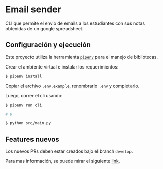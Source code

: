 # Email sender

CLI que permite el envio de emails a los estudiantes con sus notas obtenidas de un google spreadsheet.


Configuración y ejecución
-------------------------

Este proyecto utiliza la herramienta [`pipenv`](https://pipenv-es.readthedocs.io/es/latest/) para el manejo de bibliotecas.

Crear el ambiente virtual e instalar los requerimientos:

```bash
$ pipenv install
```

Copiar el archivo `.env.example`, renombrarlo `.env` y completarlo.

Luego, correr el cli usando:
```bash
$ pipenv run cli

# O

$ python src/main.py
```

## Features nuevos

Los nuevos PRs deben estar creados bajo el branch `develop`.

Para mas información, se puede mirar el siguiente [link](http://nvie.com/posts/a-successful-git-branching-model/).

